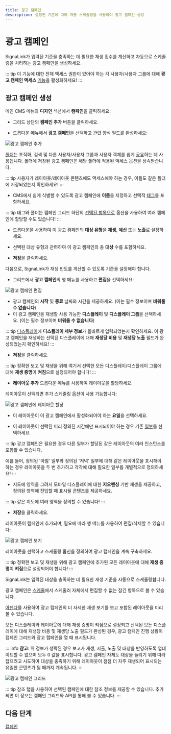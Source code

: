 ```yaml
---
title: 광고 캠페인
description: 설정된 기준에 따라 자동 스케줄링을 사용하여 광고 캠페인 생성
---
```


# 광고 캠페인

SignaLink가 입력된 기준을 충족하는 데 필요한 재생 횟수를 계산하고 자동으로 스케줄링을 처리하는 광고 캠페인을 생성하세요.

::: tip
이 기능에 대한 전체 액세스 권한이 있어야 하는 각 사용자/사용자 그룹에 대해 **광고 캠페인 액세스** [기능](/guide/users/features-and-sharing#content-features)을 활성화하세요!
:::

## 광고 캠페인 생성

메인 CMS 메뉴의 **디자인** 섹션에서 **캠페인**을 클릭하세요:

- 그리드 상단의 **캠페인 추가** 버튼을 클릭하세요.

- 드롭다운 메뉴에서 **광고 캠페인**을 선택하고 관련 양식 필드를 완성하세요:

![광고 캠페인 추가](/img/v4_layouts_campaign_add_ad_campaign.png)

[폴더](/guide/tour/folders)는 조직화, 검색 및 다른 사용자/사용자 그룹과 사용자 객체를 쉽게 [공유](/guide/users/features-and-sharing#content-share)하는 데 사용됩니다. 폴더에 저장된 광고 캠페인은 해당 폴더에 적용된 액세스 옵션을 상속받습니다.

::: tip
사용자가 레이아웃/레이아웃 콘텐츠에도 액세스해야 하는 경우, 이들도 같은 폴더에 저장되었는지 확인하세요!
:::

- CMS에서 쉽게 식별할 수 있도록 광고 캠페인에 **이름**을 지정하고 선택적 [태그](/guide/tour/tags)를 포함하세요.

::: tip
태그와 폴더는 캠페인 그리드 하단의 [선택된 항목으로](/guide/tour/cms-navigation#content-Multi---select--with-selected) 옵션을 사용하여 여러 캠페인에 할당할 수도 있습니다!
:::

- 드롭다운을 사용하여 이 광고 캠페인의 **대상 유형**을 **재생**, **예산** 또는 **노출**로 설정하세요.
- 선택된 대상 유형과 관련하여 이 광고 캠페인의 총 **대상** 수를 포함하세요.

- **저장**을 클릭하세요.

다음으로, SignaLink가 재생 빈도를 계산할 수 있도록 기준을 설정해야 합니다.

- 그리드에서 **광고 캠페인**의 행 메뉴를 사용하고 **편집**을 선택하세요:

![광고 캠페인 편집](/img/v4_campaigns_edit_ad_campaign.png)

- 광고 캠페인의 **시작** 및 **종료** 날짜와 시간을 제공하세요. (이는 필수 정보이며 **비워둘 수 없습니다**)
- 이 광고 캠페인을 재생할 사용 가능한 **디스플레이** 및 **디스플레이 그룹**을 선택하세요. (이는 필수 정보이며 **비워둘 수 없습니다**)

::: tip
[디스플레이](/guide/displays)에 **디스플레이 세부 정보**가 올바르게 입력되었는지 확인하세요. 이 광고 캠페인을 재생하는 선택된 디스플레이에 대해 **재생당 비용** 및 **재생당 노출** 필드가 완성되었는지 확인하세요!
:::

- **저장**을 클릭하세요.

::: tip
정확한 보고 및 재생을 위해 여기서 선택한 모든 디스플레이/디스플레이 그룹에 대해 **재생 증명**이 **켜짐**으로 설정되어야 합니다!
:::

- **레이아웃 추가** 드롭다운 메뉴를 사용하여 레이아웃을 할당하세요.

레이아웃이 선택되면 추가 스케줄링 옵션이 사용 가능합니다:

![광고 캠페인에 레이아웃 할당](/img/v4_campaigns_assign_layouts_ad_campaign.png)

- 이 레이아웃이 이 광고 캠페인에서 활성화되어야 하는 **요일**을 선택하세요.

- 이 레이아웃이 선택된 미리 정의된 시간에만 표시되어야 하는 경우 기존 [일부](/guide/scheduling/dayparting)를 선택하세요.

::: tip
광고 캠페인은 필요한 경우 다른 일부가 할당된 같은 레이아웃의 여러 인스턴스를 포함할 수 있습니다.

예를 들어, 정의된 '아침' 일부와 정의된 '저녁' 일부에 대해 같은 레이아웃을 표시해야 하는 경우 레이아웃을 두 번 추가하고 각각에 대해 필요한 일부를 개별적으로 정의하세요!
:::

- 지도에 영역을 그려서 모바일 디스플레이에 대한 **지오펜싱** 기반 재생을 제공하고, 정의된 영역에 진입할 때 표시될 콘텐츠를 제공하세요.

::: tip
같은 지도에 여러 영역을 정의할 수 있습니다!
:::

- **저장**을 클릭하세요.

레이아웃이 캠페인에 추가되며, 필요에 따라 행 메뉴를 사용하여 편집/삭제할 수 있습니다:

![광고 캠페인 보기](/img/v4_campaigns_view_added_ad_campaigns.png)

레이아웃을 선택하고 스케줄링 옵션을 정의하여 광고 캠페인을 계속 구축하세요.

::: tip
정확한 보고 및 재생을 위해 광고 캠페인에 추가된 모든 레이아웃에 대해 **재생 증명**이 **켜짐**으로 설정되어야 합니다!
:::

SignaLink는 입력된 대상을 충족하는 데 필요한 재생 기준을 자동으로 스케줄링합니다.

광고 캠페인은 [스케줄](/guide/scheduling/management#content-calendar-view)에서 스케줄러 자체에서 편집할 수 없는 잠긴 항목으로 볼 수 있습니다.

[아젠다](/guide/scheduling/management#content-agenda)를 사용하여 광고 캠페인의 더 자세한 재생 보기를 보고 포함된 레이아웃을 미리 볼 수 있습니다.

모든 디스플레이와 레이아웃에 대해 재생 증명이 켜짐으로 설정되고 선택된 모든 디스플레이에 대해 재생당 비용 및 재생당 노출 필드가 완성된 경우, 광고 캠페인 진행 상황이 캠페인 그리드와 광고 캠페인을 열 때 표시됩니다.

::: info
**참고**: 위 정보가 생략된 경우 보고가 재생, 지출, 노출 및 대상을 반영하도록 업데이트할 수 없으며 모두 0 값을 표시합니다. 광고 캠페인 자체도 대상을 늘리기 위해 따라잡으려고 시도하여 대상을 충족하기 위해 레이아웃이 점점 더 자주 재생되어 표시되는 유일한 콘텐츠가 될 때까지 계속됩니다.
:::

![광고 캠페인 그리드](/img/v4_campaigns_ad_campaign_grid.png)

::: tip
참조 탭을 사용하여 선택된 캠페인에 대한 참조 정보를 제공할 수 있습니다. 추가되면 이 정보는 캠페인 그리드와 API를 통해 볼 수 있습니다.
:::

## 다음 단계

[캠페인](/guide/layouts/campaigns) 